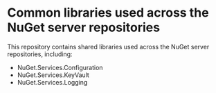 # Common libraries used across the NuGet server repositories

This repository contains shared libraries used across the NuGet server repositories, including:
* NuGet.Services.Configuration
* NuGet.Services.KeyVault
* NuGet.Services.Logging
